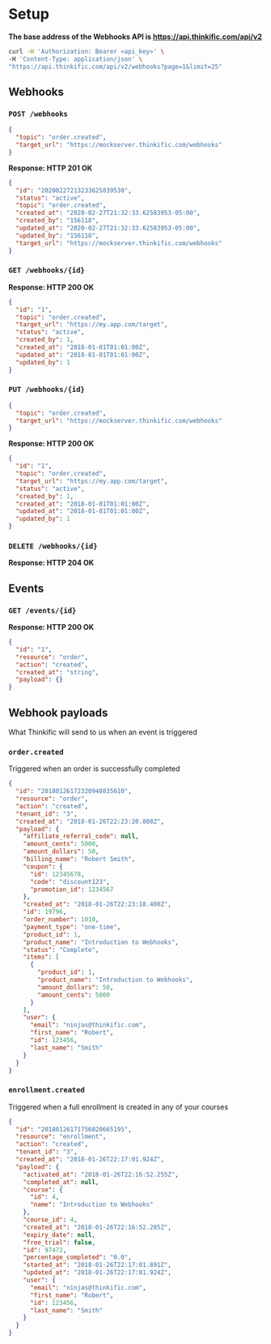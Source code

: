 # Setup

**The base address of the Webhooks API is https://api.thinkific.com/api/v2**

```bash
curl -H 'Authorization: Bearer <api_key>' \
-H 'Content-Type: application/json' \
"https://api.thinkific.com/api/v2/webhooks?page=1&limit=25"
```

## Webhooks

### `POST /webhooks`

```json
{
  "topic": "order.created",
  "target_url": "https://mockserver.thinkific.com/webhooks"
}
```

**Response: HTTP 201 OK**

```json
{
  "id": "20200227213233625839530",
  "status": "active",
  "topic": "order.created",
  "created_at": "2020-02-27T21:32:33.62583953-05:00",
  "created_by": "156118",
  "updated_at": "2020-02-27T21:32:33.62583953-05:00",
  "updated_by": "156118",
  "target_url": "https://mockserver.thinkific.com/webhooks"
}
```


### `GET /webhooks/{id}`

**Response: HTTP 200 OK**

```json
{
  "id": "1",
  "topic": "order.created",
  "target_url": "https://my.app.com/target",
  "status": "active",
  "created_by": 1,
  "created_at": "2018-01-01T01:01:00Z",
  "updated_at": "2018-01-01T01:01:00Z",
  "updated_by": 1
}
```


### `PUT /webhooks/{id}`

```json
{
  "topic": "order.created",
  "target_url": "https://mockserver.thinkific.com/webhooks"
}
```


**Response: HTTP 200 OK**
```json
{
  "id": "1",
  "topic": "order.created",
  "target_url": "https://my.app.com/target",
  "status": "active",
  "created_by": 1,
  "created_at": "2018-01-01T01:01:00Z",
  "updated_at": "2018-01-01T01:01:00Z",
  "updated_by": 1
}
```


### `DELETE /webhooks/{id}`

**Response: HTTP 204 OK**

## Events

### `GET /events/{id}`

**Response: HTTP 200 OK**

```json
{
  "id": "1",
  "resource": "order",
  "action": "created",
  "created_at": "string",
  "payload": {}
}
```

## Webhook payloads

What Thinkific will send to us when an event is triggered

### `order.created`

Triggered when an order is successfully completed

```json
{
  "id": "20180126172320940835610",
  "resource": "order",
  "action": "created",
  "tenant_id": "3",
  "created_at": "2018-01-26T22:23:20.808Z",
  "payload": {
    "affiliate_referral_code": null,
    "amount_cents": 5000,
    "amount_dollars": 50,
    "billing_name": "Robert Smith",
    "coupon": {
      "id": 12345678,
      "code": "discount123",
      "promotion_id": 1234567
    },
    "created_at": "2018-01-26T22:23:18.400Z",
    "id": 19796,
    "order_number": 1010,
    "payment_type": "one-time",
    "product_id": 1,
    "product_name": "Introduction to Webhooks",
    "status": "Complete",
    "items": [
      {
        "product_id": 1,
        "product_name": "Introduction to Webhooks",
        "amount_dollars": 50,
        "amount_cents": 5000
      }
    ],
    "user": {
      "email": "ninjas@thinkific.com",
      "first_name": "Robert",
      "id": 123456,
      "last_name": "Smith"
    }
  }
}
```

### `enrollment.created`

Triggered when a full enrollment is created in any of your courses

```json
{
  "id": "20180126171756020665195",
  "resource": "enrollment",
  "action": "created",
  "tenant_id": "3",
  "created_at": "2018-01-26T22:17:01.924Z",
  "payload": {
    "activated_at": "2018-01-26T22:16:52.255Z",
    "completed_at": null,
    "course": {
      "id": 4,
      "name": "Introduction to Webhooks"
    },
    "course_id": 4,
    "created_at": "2018-01-26T22:16:52.285Z",
    "expiry_date": null,
    "free_trial": false,
    "id": 97472,
    "percentage_completed": "0.0",
    "started_at": "2018-01-26T22:17:01.891Z",
    "updated_at": "2018-01-26T22:17:01.924Z",
    "user": {
      "email": "ninjas@thinkific.com",
      "first_name": "Robert",
      "id": 123456,
      "last_name": "Smith"
    }
  }
}
```